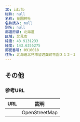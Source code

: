 ```yaml
---
ID: idifb
総称: null
名称: 花園神社
名称読み: null
別名: null
都道府県: 北海道
区域: 北見市
緯度: 43.9131233
経度: 143.6355275
郵便番号: 0910018
住所: 北海道北見市留辺蘂町花園３１２−１
---
```


## その他

### 参考URL

| URL | 説明          |
| --- | ------------- |
|     | OpenStreetMap |
